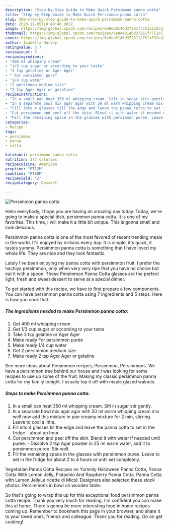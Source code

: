 ```yaml
---
description: "Step-by-Step Guide to Make Quick Persimmon panna cotta"
title: "Step-by-Step Guide to Make Quick Persimmon panna cotta"
slug: 109-step-by-step-guide-to-make-quick-persimmon-panna-cotta
date: 2020-11-05T10:49:46.902Z
image: https://img-global.cpcdn.com/recipes/6e8ea0146d37261f/751x532cq70/persimmon-panna-cotta-recipe-main-photo.jpg
thumbnail: https://img-global.cpcdn.com/recipes/6e8ea0146d37261f/751x532cq70/persimmon-panna-cotta-recipe-main-photo.jpg
cover: https://img-global.cpcdn.com/recipes/6e8ea0146d37261f/751x532cq70/persimmon-panna-cotta-recipe-main-photo.jpg
author: Isabella Harvey
ratingvalue: 3.7
reviewcount: 3
recipeingredient:
- "400 ml whipping cream"
- "1/3 cup sugar or according to your taste"
- "3 tsp gelatine or Ager Ager"
- " For persimmon pure"
- "1/4 cup water"
- "2 persimmon medium size"
- "2 tsp Ager Ager or gelatine"
recipeinstructions:
- "In a small pan heat 350 ml whipping cream. Sift in sugar stir gently."
- "In a separate bowl mix agar agar with 50 ml warm whipping cream mix well now add this mixture in pan creamy mixture for 2 min, stirring. Leave to cool a little."
- "Fill into 4 glasses till the edge and leave the panna cotta to set in the fridge – about an hour."
- "Cut persimmon and peel off the skin. Blend it with water if needed until puree. Dissolve 2 tsp Agar powder in 25 ml warm water, add it to persimmon puree. Stir well."
- "Fill the remaining space in the glasses with persimmon puree. Leave to set in the fridge for about 2 to 4 hours or until set completely."
categories:
- Recipe
tags:
- persimmon
- panna
- cotta

katakunci: persimmon panna cotta 
nutrition: 177 calories
recipecuisine: American
preptime: "PT12M"
cooktime: "PT60M"
recipeyield: "2"
recipecategory: Dessert

---
```



![Persimmon panna cotta](https://img-global.cpcdn.com/recipes/6e8ea0146d37261f/751x532cq70/persimmon-panna-cotta-recipe-main-photo.jpg)

Hello everybody, I hope you are having an amazing day today. Today, we're going to make a special dish, persimmon panna cotta. It is one of my favorites. This time, I will make it a little bit unique. This is gonna smell and look delicious.

Persimmon panna cotta is one of the most favored of recent trending meals in the world. It's enjoyed by millions every day. It is simple, it's quick, it tastes yummy. Persimmon panna cotta is something that I have loved my whole life. They are nice and they look fantastic.

Lately I&#39;ve been enjoying my panna cotta with persimmon fruit. I prefer the hachiya persimmon, only when very very ripe that you have no choice but eat it with a spoon. These Persimmon Panna Cotta glasses are the perfect light, fresh and sweet dessert to serve at a special dinner.


To get started with this recipe, we have to first prepare a few components. You can have persimmon panna cotta using 7 ingredients and 5 steps. Here is how you cook that.

<!--inarticleads1-->

##### The ingredients needed to make Persimmon panna cotta:

1. Get 400 ml whipping cream
1. Get 1/3 cup sugar or according to your taste
1. Take 3 tsp gelatine or Ager Ager
1. Make ready  For persimmon purée
1. Make ready 1/4 cup water
1. Get 2 persimmon medium size
1. Make ready 2 tsp Ager Ager or gelatine


See more ideas about Persimmon recipes, Persimmon, Persimmons. We have a persimmon tree behind our house and I was looking for some recipes to use up some of the fruit. Making my classic persimmon panna cotta for my family tonight. I usually top it off with maple glazed walnuts. 

<!--inarticleads2-->

##### Steps to make Persimmon panna cotta:

1. In a small pan heat 350 ml whipping cream. Sift in sugar stir gently.
1. In a separate bowl mix agar agar with 50 ml warm whipping cream mix well now add this mixture in pan creamy mixture for 2 min, stirring. Leave to cool a little.
1. Fill into 4 glasses till the edge and leave the panna cotta to set in the fridge – about an hour.
1. Cut persimmon and peel off the skin. Blend it with water if needed until puree. - Dissolve 2 tsp Agar powder in 25 ml warm water, add it to persimmon puree. Stir well.
1. Fill the remaining space in the glasses with persimmon puree. Leave to set in the fridge for about 2 to 4 hours or until set completely.


Vegetarian Panna Cotta Recipes on Yummly Halloween Panna Cotta, Panna Cotta With Lemon Jelly, Pistachio And Raspberry Panna Cotta. Panna Cotta with Lemon JellyLe ricette di Micol. Designers also selected these stock photos. Persimmons in bowl on wooden table. 

So that's going to wrap this up for this exceptional food persimmon panna cotta recipe. Thank you very much for reading. I'm confident you can make this at home. There's gonna be more interesting food in home recipes coming up. Remember to bookmark this page in your browser, and share it to your loved ones, friends and colleague. Thank you for reading. Go on get cooking!

